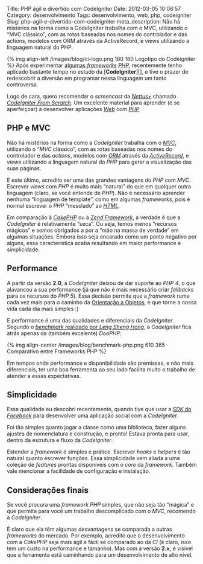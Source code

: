 Title: PHP ágil e divertido com CodeIgniter
Date: 2012-03-05 10:06:57
Category: desenvolvimento
Tags: desenvolvimento, web, php, codeigniter
Slug: php-agil-e-divertido-com-codeigniter
meta_description: Não há mistérios na forma como a CodeIgniter trabalha com o MVC, utilizando o “MVC clássico”, com as rotas baseadas nos nomes do controlador e das actions, modelos com ORM através da ActiveRecord, e views utilizando a linguagem natural do PHP.


{% img align-left /images/blog/ci-logo.png 180 180 Logotipo do Codeigniter %}
Após experimentar [algumas *frameworks*][] [*PHP*][], recentemente tenho
aplicado bastante tempo no estudo da [**CodeIgniter**][], e tive o prazer de
redescobrir a diversão em programar nessa linguagem um tanto controversa.

Logo de cara, quero recomendar o *screencast* da [*Nettus+*][] chamado
[*CodeIgniter From Scratch*][]. Um excelente material para aprender (e
se aperfeiçoar) a desenvolver aplicações [*Web*][] com [*PHP*][].

<!-- PELICAN_END_SUMMARY -->


PHP e MVC
---------

Não há mistérios na forma como a *CodeIgniter* trabalha com o [*MVC*][],
utilizando o “*MVC* clássico”, com as rotas baseadas nos nomes do
controlador e das *actions*, modelos com [*ORM*][] através da
[*ActiveRecord*][], e *views* utilizando a linguagem natural do *PHP*
para gerar a visualização das suas páginas.

E este último, acredito ser uma das grandes vantagens do *PHP* com
*MVC*. Escrever *views* com *PHP* é muito mais “natural” do que em
qualquer outra linguagem (claro, se você entende de *PHP*). Não é
necessário aprender nenhuma “linguagem de template”, como em algumas
*frameworks*, pois é normal escrever o *PHP* “mesclado” ao [*HTML*][].

Em comparação à [*CakePHP*][] ou à [*Zend Framework*][], a verdade é que
a *CodeIgniter* é relativamente “seca”. Ou seja, temos menos “recursos
mágicos” e somos obrigados a por a “mão na massa de verdade” em algumas
situações. Embora isso seja encarado como um ponto negativo por alguns,
essa característica acaba resultando em maior performance e
simplicidade.


Performance
-----------

A partir da versão **2.0**, a *CodeIgniter* deixou de dar suporte ao
*PHP 4*, o que alavancou a sua performance (já que não é mais necessário criar
*fallbacks* para os recursos do *PHP 5*). Essa decisão permite que a
*framework* rume cada vez mais para o caminho da [Orientação a Objetos][],
e que torne a nossa vida cada dia mais simples :)

E performance é uma das qualidades e diferenciais da *CodeIgniter*.
Segundo o [*benchmark* realizado por *Leng Sheng Hong*][], a
*CodeIgniter* fica atrás apenas da (também excelente) *DooPHP*:

{% img align-center /images/blog/benchmark-php.png 610 365 Comparativo entre Frameworks PHP %}

Em tempos onde performance e disponibilidade são premissas, e não mais
diferenciais, ter uma boa ferramenta ao seu lado facilita muito o
trabalho de atender a essas expectativas.


Simplicidade
------------

Essa qualidade eu descobri recentemente, quando tive que usar a
[*SDK* do *Facebook*][] para desenvolver uma aplicação social com a
*CodeIgniter*.

Foi tão simples quanto jogar a classe como uma biblioteca, fazer alguns
ajustes de nomenclatura e construção, e pronto! Estava pronta para usar,
dentro da estrutura e fluxo da *CodeIgniter*.

Estender a *framework* é simples e prático. Escrever *hooks* e *helpers*
é tão natural quanto escrever funções. Essa simplicidade vem aliada a
uma coleção de *features* prontas disponíveis com o *core* da
*framework*. Também vale mencionar a facilidade de configuração e
instalação.


Considerações finais
--------------------

Se você procura uma *framework PHP* simples, que não seja tão “mágica” e
que permita para você um trabalho descomplicado com o *MVC*, recomendo a
*CodeIgniter*.

É claro que ela têm algumas desvantagens se comparada a outras
*frameworks* do mercado. Por exemplo, acredito que o desenvolvimento com
a *CakePHP* seja mais ágil e fácil se comparado ao da *CI* (é claro,
isso tem um custo na performance e tamanho). Mas com a versão **2.x**, é
visível que a ferramenta está caminhando para um desenvolvimento de alto
nível.


  [algumas *frameworks*]: {filename}agilidade-em-php-conhecendo-algumas-frameworks-parte-1.md
    "Agilidade em PHP: Conhecendo algumas frameworks – Parte 1"
  [*PHP*]: {tag}php 
    "Leia mais sobre PHP"
  [***CodeIgniter***]: http://codeigniter.com/
    "CodeIgniter: Open source PHP web application framework"
  [*Nettus+*]: http://net.tutsplus.com/
    "Web development tutorials, from beginner to advanced"
  [*CodeIgniter From Scratch*]: http://net.tutsplus.com/sessions/codeigniter-from-scratch/
    "Confira a série de screencasts sobre desenvolvimento com PHP e CodeIgniter"
  [*Web*]: {tag}web
    "Leia mais sobre Web"
  [*MVC*]: http://pt.wikipedia.org/wiki/MVC
    "Leia mais sobre Model-View-Controller"
  [*ORM*]: http://pt.wikipedia.org/wiki/Mapeamento_objeto-relacional
    "Leia mais sobre Mapeamento Objeto-Relacional"
  [*ActiveRecord*]: http://www.phpactiverecord.org/
    "Faça ORM em PHP com a ActiveRecord"
  [*HTML*]: {tag}html5
    "Leia mais sobre HTML"
  [*CakePHP*]: http://cakephp.org/ "Conheça a CakePHP"
  [*Zend Framework*]: http://framework.zend.com/
    "Conheça a poderosa Zend"
  [Orientação a Objetos]: {tag}oop
    "Leia mais sobre OOP"
  [*benchmark* realizado por *Leng Sheng Hong*]: https://github.com/darkredz/Web-Framework-Benchmark/blob/master/benchmark.png
    "Veja o repositório no GitHub do benchmark"
  [*SDK* do *Facebook*]: https://github.com/facebook/php-sdk
    "Conheça a SDK-PHP do Facebook, no GitHub"
